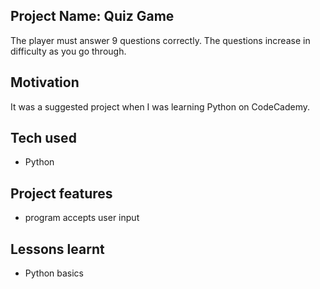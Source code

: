 ## Project Name: Quiz Game
The player must answer 9 questions correctly. The questions increase in difficulty as you go through.

## Motivation
It was a suggested project when I was learning Python on CodeCademy.

## Tech used
- Python

## Project features
- program accepts user input

## Lessons learnt
- Python basics
